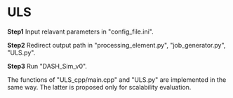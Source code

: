 # ULS
**Step1** Input relavant parameters in "config_file.ini".

**Step2** Redirect output path in "processing_element.py", "job_generator.py", "ULS.py".

**Step3** Run "DASH_Sim_v0".

The functions of "ULS_cpp/main.cpp" and "ULS.py" are implemented in the same way. The latter is proposed only for scalability evaluation. 

